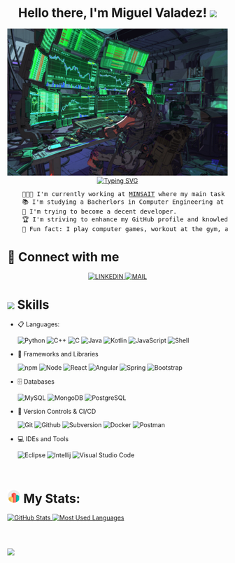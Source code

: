 <h1 align="center">
Hello there, I'm Miguel Valadez!
	<img src="https://media.giphy.com/media/hvRJCLFzcasrR4ia7z/giphy.gif" width="30">
</h1>

<a href="https://github.com/MVCx9">
	<img src="assets/header4.jpg" alt="HEADEr">
</a>

</br>

<div align="center">
	<a href="https://git.io/typing-svg"><img src="https://readme-typing-svg.herokuapp.com?font=VT323&size=60&pause=1000&color=00F726&center=true&vCenter=true&random=false&width=800&height=100&lines=Computer+Engineer;Back+End+Developer;Java+%7C+Spring+%7C+Node;What+do+we+develop+today%3F" alt="Typing SVG" /></a>
</div>

<pre syle="wrap">
	👨🏻‍💻 I'm currently working at <a href="https://www.minsait.com/es" target="_blank">MINSAIT</a> where my main task is developing software!
	📚 I'm studying a Bacherlors in Computer Engineering at the University of Málaga.
	🌱 I'm trying to become a decent developer.
	🏆 I'm striving to enhance my GitHub profile and knowledge with new proyects.
	🤠 Fun fact: I play computer games, workout at the gym, and I'm a custom keyboard enjoyer!.
</pre>

# 🤝 Connect with me

<div align="center">
<a href="https://www.linkedin.com/in/miguel-valadez-cano/" target="_blank">
	<img src="https://skillicons.dev/icons?i=linkedin" alt="LINKEDIN">
</a>
<a href="mailto:miguelvdezc@gmail.com?subject=Hello%20Miguel,%20from%20Github">
	<img src="https://skillicons.dev/icons?i=gmail" alt="MAIL">
</a>
</div>
	
# <img src="https://media2.giphy.com/media/QssGEmpkyEOhBCb7e1/giphy.gif?cid=ecf05e47a0n3gi1bfqntqmob8g9aid1oyj2wr3ds3mg700bl&rid=giphy.gif" width ="25"><b> Skills</b>

<p align="center">

- 📋 Languages:
    
    <img alt="Python" src="https://img.shields.io/badge/Python%20-%2314354C.svg?style=for-the-badge&logo=python&logoColor=white">
    <img alt="C++" src="https://img.shields.io/badge/C++%20-%2300599C.svg?style=for-the-badge&logo=c%2B%2B&logoColor=white">
    <img alt="C" src="https://img.shields.io/badge/C-A8B9CC?logo=c&logoColor=white&style=for-the-badge">
    <img alt="Java" src="https://img.shields.io/badge/Java-007396?logo=java&logoColor=white&style=for-the-badge">
    <img alt="Kotlin" src="https://img.shields.io/badge/Kotlin-00599C?logo=kotlin&logoColor=white&style=for-the-badge">
    <img alt="JavaScript" src="https://img.shields.io/badge/JavaScript%20-%23F7DF1E.svg?style=for-the-badge&logo=javascript&logoColor=black">
    <img alt="Shell" src="https://img.shields.io/badge/shell_script-%23121011.svg?style=for-the-badge&logo=gnu-bash&logoColor=white">

    <br/>

- 🧰 Frameworks and Libraries

    <img alt="npm" src="https://img.shields.io/badge/npm-CB3837?style=for-the-badge&logo=npm&logoColor=white">
    <img alt="Node" src="https://img.shields.io/badge/Node.js-339933?style=for-the-badge&logo=nodedotjs&logoColor=white">
    <img alt="React" src="https://img.shields.io/badge/React-20232A?style=for-the-badge&logo=react&logoColor=61DAFB">
    <img alt="Angular" src="https://img.shields.io/badge/Angular%20-%23D00000.svg?style=for-the-badge&logo=Angular&logoColor=white">
    <img alt="Spring" src="https://img.shields.io/badge/Spring%20Boot%20-%2334A853.svg?style=for-the-badge&logo=Springboot&logoColor=white">
    <img alt="Bootstrap" src="https://img.shields.io/badge/Bootstrap%20-%23150458.svg?style=for-the-badge&logo=Bootstrap&logoColor=white">

    <br/>

- 🗄️ Databases
 
    <img alt="MySQL" src="https://img.shields.io/badge/MySQL-00000F?style=for-the-badge&logo=mysql&logoColor=white">
    <img alt="MongoDB" src="https://img.shields.io/badge/MongoDB-4EA94B?style=for-the-badge&logo=mongodb&logoColor=white">
    <img alt="PostgreSQL" src="https://img.shields.io/badge/Postgres-%23316192.svg?logo=postgresql&logoColor=white">
    
    <br/>

- 📡 Version Controls & CI/CD

    <img alt="Git" src="https://img.shields.io/badge/Git-F05032?style=for-the-badge&logo=git&logoColor=fff">
    <img alt="Github" src="https://img.shields.io/badge/GitHub-181717?style=for-the-badge&logo=github&logoColor=fff">
    <img alt="Subversion" src="https://img.shields.io/badge/Subversion-%23809CC9?style=for-the-badge&logo=Subversion&logoColor=black">
    <img alt="Docker" src="https://img.shields.io/badge/Docker-2496ED?style=for-the-badge&logo=docker&logoColor=fff">
    <img alt="Postman" src="https://img.shields.io/badge/Postman-FF6C37?style=for-the-badge&logo=postman&logoColor=white">

    <br/>

- 💻 IDEs and Tools

    <img alt="Eclipse" src="https://img.shields.io/badge/Eclipse%20IDE-%232C2255?style=for-the-badge&logo=Eclipse%20IDE&logoColor=white">
    <img alt="Intellij" src="https://img.shields.io/badge/IntelliJ%20IDEA-000?style=for-the-badge&logo=intellijidea&logoColor=fff&color=purple">
    <img alt="Visual Studio Code" src="https://img.shields.io/badge/Visual%20Studio%20Code-0078d7.svg?style=for-the-badge&logo=visual-studio-code&logoColor=white">
    
</p>
</br>

<h1> <img src="assets/stats.gif" height="30"> My Stats: </h1>

<a href="https://github.com/MVCx9">
    <img height=175 alt="GitHub Stats" src="https://github-readme-stats.vercel.app/api?username=MVCx9&rank_icon=github&bg_color=00000000&include_all_commits=true&show_icons=true&hide=contribs&custom_title=MVCx9's+github+metrics" />
</a>

<a href="https://github.com/MVCx9">
    <img height=175 alt="Most Used Languages" src="https://github-readme-stats.vercel.app/api/top-langs/?username=MVCx9&layout=compact&bg_color=00000000" />
</a>

<br><br>

<p align="left"><img src="https://komarev.com/ghpvc/?username=MVCx9&label=Visitas+al+perfil"></p>
